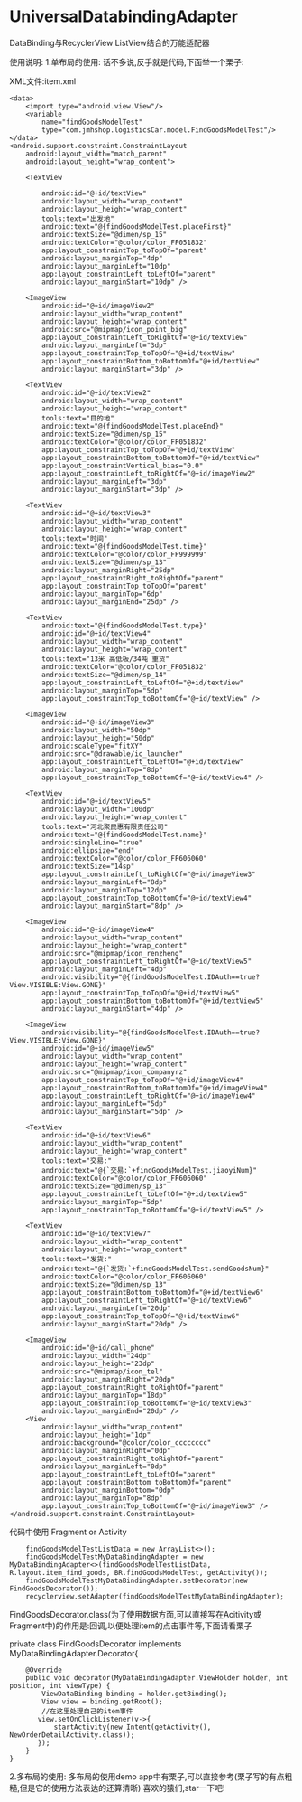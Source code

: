 # UniversalDatabindingAdapter
DataBinding与RecyclerView ListView结合的万能适配器

使用说明:
1.单布局的使用:
话不多说,反手就是代码,下面举一个栗子:

XML文件:item.xml
<?xml version="1.0" encoding="utf-8"?>
<layout xmlns:android="http://schemas.android.com/apk/res/android"
    xmlns:app="http://schemas.android.com/apk/res-auto"
    xmlns:tools="http://schemas.android.com/tools">

    <data>
        <import type="android.view.View"/>
        <variable
            name="findGoodsModelTest"
            type="com.jmhshop.logisticsCar.model.FindGoodsModelTest"/>
    </data>
    <android.support.constraint.ConstraintLayout
        android:layout_width="match_parent"
        android:layout_height="wrap_content">

        <TextView

            android:id="@+id/textView"
            android:layout_width="wrap_content"
            android:layout_height="wrap_content"
            tools:text="出发地"
            android:text="@{findGoodsModelTest.placeFirst}"
            android:textSize="@dimen/sp_15"
            android:textColor="@color/color_FF051832"
            app:layout_constraintTop_toTopOf="parent"
            android:layout_marginTop="4dp"
            android:layout_marginLeft="10dp"
            app:layout_constraintLeft_toLeftOf="parent"
            android:layout_marginStart="10dp" />

        <ImageView
            android:id="@+id/imageView2"
            android:layout_width="wrap_content"
            android:layout_height="wrap_content"
            android:src="@mipmap/icon_point_big"
            app:layout_constraintLeft_toRightOf="@+id/textView"
            android:layout_marginLeft="3dp"
            app:layout_constraintTop_toTopOf="@+id/textView"
            app:layout_constraintBottom_toBottomOf="@+id/textView"
            android:layout_marginStart="3dp" />

        <TextView
            android:id="@+id/textView2"
            android:layout_width="wrap_content"
            android:layout_height="wrap_content"
            tools:text="目的地"
            android:text="@{findGoodsModelTest.placeEnd}"
            android:textSize="@dimen/sp_15"
            android:textColor="@color/color_FF051832"
            app:layout_constraintTop_toTopOf="@+id/textView"
            app:layout_constraintBottom_toBottomOf="@+id/textView"
            app:layout_constraintVertical_bias="0.0"
            app:layout_constraintLeft_toRightOf="@+id/imageView2"
            android:layout_marginLeft="3dp"
            android:layout_marginStart="3dp" />

        <TextView
            android:id="@+id/textView3"
            android:layout_width="wrap_content"
            android:layout_height="wrap_content"
            tools:text="时间"
            android:text="@{findGoodsModelTest.time}"
            android:textColor="@color/color_FF999999"
            android:textSize="@dimen/sp_13"
            android:layout_marginRight="25dp"
            app:layout_constraintRight_toRightOf="parent"
            app:layout_constraintTop_toTopOf="parent"
            android:layout_marginTop="6dp"
            android:layout_marginEnd="25dp" />

        <TextView
            android:text="@{findGoodsModelTest.type}"
            android:id="@+id/textView4"
            android:layout_width="wrap_content"
            android:layout_height="wrap_content"
            tools:text="13米 高低板/34吨 重货"
            android:textColor="@color/color_FF051832"
            android:textSize="@dimen/sp_14"
            app:layout_constraintLeft_toLeftOf="@+id/textView"
            android:layout_marginTop="5dp"
            app:layout_constraintTop_toBottomOf="@+id/textView" />

        <ImageView
            android:id="@+id/imageView3"
            android:layout_width="50dp"
            android:layout_height="50dp"
            android:scaleType="fitXY"
            android:src="@drawable/ic_launcher"
            app:layout_constraintLeft_toLeftOf="@+id/textView"
            android:layout_marginTop="8dp"
            app:layout_constraintTop_toBottomOf="@+id/textView4" />

        <TextView
            android:id="@+id/textView5"
            android:layout_width="100dp"
            android:layout_height="wrap_content"
            tools:text="河北聚民惠有限责任公司"
            android:text="@{findGoodsModelTest.name}"
            android:singleLine="true"
            android:ellipsize="end"
            android:textColor="@color/color_FF606060"
            android:textSize="14sp"
            app:layout_constraintLeft_toRightOf="@+id/imageView3"
            android:layout_marginLeft="8dp"
            android:layout_marginTop="12dp"
            app:layout_constraintTop_toBottomOf="@+id/textView4"
            android:layout_marginStart="8dp" />

        <ImageView
            android:id="@+id/imageView4"
            android:layout_width="wrap_content"
            android:layout_height="wrap_content"
            android:src="@mipmap/icon_renzheng"
            app:layout_constraintLeft_toRightOf="@+id/textView5"
            android:layout_marginLeft="4dp"
            android:visibility="@{findGoodsModelTest.IDAuth==true?View.VISIBLE:View.GONE}"
            app:layout_constraintTop_toTopOf="@+id/textView5"
            app:layout_constraintBottom_toBottomOf="@+id/textView5"
            android:layout_marginStart="4dp" />

        <ImageView
            android:visibility="@{findGoodsModelTest.IDAuth==true?View.VISIBLE:View.GONE}"
            android:id="@+id/imageView5"
            android:layout_width="wrap_content"
            android:layout_height="wrap_content"
            android:src="@mipmap/icon_companyrz"
            app:layout_constraintTop_toTopOf="@+id/imageView4"
            app:layout_constraintBottom_toBottomOf="@+id/imageView4"
            app:layout_constraintLeft_toRightOf="@+id/imageView4"
            android:layout_marginLeft="5dp"
            android:layout_marginStart="5dp" />

        <TextView
            android:id="@+id/textView6"
            android:layout_width="wrap_content"
            android:layout_height="wrap_content"
            tools:text="交易:"
            android:text="@{`交易:`+findGoodsModelTest.jiaoyiNum}"
            android:textColor="@color/color_FF606060"
            android:textSize="@dimen/sp_13"
            app:layout_constraintLeft_toLeftOf="@+id/textView5"
            android:layout_marginTop="5dp"
            app:layout_constraintTop_toBottomOf="@+id/textView5" />

        <TextView
            android:id="@+id/textView7"
            android:layout_width="wrap_content"
            android:layout_height="wrap_content"
            tools:text="发货:"
            android:text="@{`发货:`+findGoodsModelTest.sendGoodsNum}"
            android:textColor="@color/color_FF606060"
            android:textSize="@dimen/sp_13"
            app:layout_constraintBottom_toBottomOf="@+id/textView6"
            app:layout_constraintLeft_toRightOf="@+id/textView6"
            android:layout_marginLeft="20dp"
            app:layout_constraintTop_toTopOf="@+id/textView6"
            android:layout_marginStart="20dp" />

        <ImageView
            android:id="@+id/call_phone"
            android:layout_width="24dp"
            android:layout_height="23dp"
            android:src="@mipmap/icon_tel"
            android:layout_marginRight="20dp"
            app:layout_constraintRight_toRightOf="parent"
            android:layout_marginTop="18dp"
            app:layout_constraintTop_toBottomOf="@+id/textView3"
            android:layout_marginEnd="20dp" />
        <View
            android:layout_width="wrap_content"
            android:layout_height="1dp"
            android:background="@color/color_cccccccc"
            android:layout_marginRight="0dp"
            app:layout_constraintRight_toRightOf="parent"
            android:layout_marginLeft="0dp"
            app:layout_constraintLeft_toLeftOf="parent"
            app:layout_constraintBottom_toBottomOf="parent"
            android:layout_marginBottom="0dp"
            android:layout_marginTop="8dp"
            app:layout_constraintTop_toBottomOf="@+id/imageView3" />
    </android.support.constraint.ConstraintLayout>

</layout>

代码中使用:Fragment or Activity

        findGoodsModelTestListData = new ArrayList<>();
        findGoodsModelTestMyDataBindingAdapter = new MyDataBindingAdapter<>(findGoodsModelTestListData, R.layout.item_find_goods, BR.findGoodsModelTest, getActivity());
        findGoodsModelTestMyDataBindingAdapter.setDecorator(new FindGoodsDecorator());
        recyclerview.setAdapter(findGoodsModelTestMyDataBindingAdapter);
        
FindGoodsDecorator.class(为了使用数据方面,可以直接写在Acitivity或Fragment中)的作用是:回调,以便处理item的点击事件等,下面请看栗子

 private class FindGoodsDecorator implements MyDataBindingAdapter.Decorator{

        @Override
        public void decorator(MyDataBindingAdapter.ViewHolder holder, int position, int viewType) {
            ViewDataBinding binding = holder.getBinding();
            View view = binding.getRoot();
            //在这里处理自己的item事件
           view.setOnClickListener(v->{
               startActivity(new Intent(getActivity(), NewOrderDetailActivity.class));
           });
        }
    }
2.多布局的使用:
  多布局的使用demo app中有栗子,可以直接参考(栗子写的有点粗糙,但是它的使用方法表达的还算清晰)
  喜欢的猿们,star一下吧!

